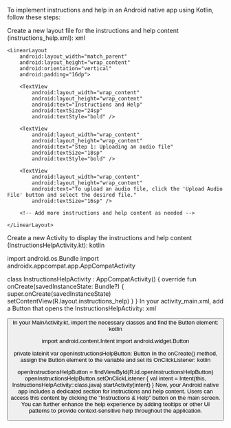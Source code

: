 To implement instructions and help in an Android native app using Kotlin, follow these steps:

Create a new layout file for the instructions and help content (instructions_help.xml):
xml

<?xml version="1.0" encoding="utf-8"?>
<ScrollView xmlns:android="http://schemas.android.com/apk/res/android"
    android:layout_width="match_parent"
    android:layout_height="match_parent">

    <LinearLayout
        android:layout_width="match_parent"
        android:layout_height="wrap_content"
        android:orientation="vertical"
        android:padding="16dp">

        <TextView
            android:layout_width="wrap_content"
            android:layout_height="wrap_content"
            android:text="Instructions and Help"
            android:textSize="24sp"
            android:textStyle="bold" />

        <TextView
            android:layout_width="wrap_content"
            android:layout_height="wrap_content"
            android:text="Step 1: Uploading an audio file"
            android:textSize="18sp"
            android:textStyle="bold" />

        <TextView
            android:layout_width="wrap_content"
            android:layout_height="wrap_content"
            android:text="To upload an audio file, click the 'Upload Audio File' button and select the desired file."
            android:textSize="16sp" />

        <!-- Add more instructions and help content as needed -->

    </LinearLayout>
</ScrollView>
Create a new Activity to display the instructions and help content (InstructionsHelpActivity.kt):
kotlin

import android.os.Bundle
import androidx.appcompat.app.AppCompatActivity

class InstructionsHelpActivity : AppCompatActivity() {
    override fun onCreate(savedInstanceState: Bundle?) {
        super.onCreate(savedInstanceState)
        setContentView(R.layout.instructions_help)
    }
}
In your activity_main.xml, add a Button that opens the InstructionsHelpActivity:
xml

<Button
    android:id="@+id/openInstructionsHelpButton"
    android:layout_width="wrap_content"
    android:layout_height="wrap_content"
    android:text="Instructions & Help" />
In your MainActivity.kt, import the necessary classes and find the Button element:
kotlin

import android.content.Intent
import android.widget.Button

private lateinit var openInstructionsHelpButton: Button
In the onCreate() method, assign the Button element to the variable and set its OnClickListener:
kotlin

openInstructionsHelpButton = findViewById(R.id.openInstructionsHelpButton)
openInstructionsHelpButton.setOnClickListener {
    val intent = Intent(this, InstructionsHelpActivity::class.java)
    startActivity(intent)
}
Now, your Android native app includes a dedicated section for instructions and help content. Users can access this content by clicking the "Instructions & Help" button on the main screen. You can further enhance the help experience by adding tooltips or other UI patterns to provide context-sensitive help throughout the application.